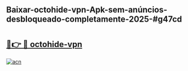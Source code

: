 ## Baixar-octohide-vpn-Apk-sem-anúncios-desbloqueado-completamente-2025-#g47cd

# <h2><a href="https://ainizakaria.my?title=octohide-vpn&ref=20M">🔗👉 🔴 octohide-vpn</a></h2>

[![acn](https://github.com/user-attachments/assets/0f9c940e-d8b0-45ae-aac7-cd30a18b3e1c)](https://ainizakaria.my?title=octohide-vpn&ref=20M)

